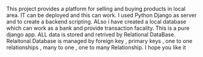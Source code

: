 This project provides a platform for selling and buying products in local area.
IT can be deployed and this can work.
I used Python Django as server and to create a backend scripting.
ALso i have created a local database which can work as a bank and provide transaction facality.
This is a pure django app.
ALL data is stored and retrived by Relational DataBase.
Relaitonal Database is managed by foreign key , primary keys , one to one relationships , many to one , one to many Relationship.
I hope you like it 
